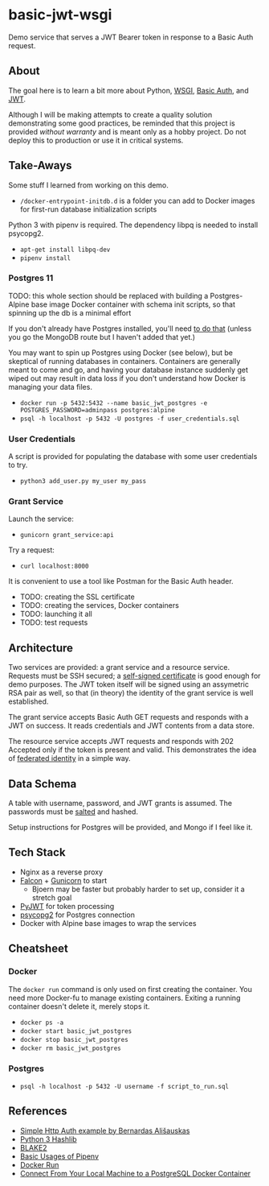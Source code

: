 # basic-jwt-wsgi

Demo service that serves a JWT Bearer token in response to a Basic Auth request.

## About

The goal here is to learn a bit more about Python, [WSGI](https://www.python.org/dev/peps/pep-3333/), [Basic Auth](https://tools.ietf.org/html/rfc7617), and [JWT](https://jwt.io/).

Although I will be making attempts to create a quality solution demonstrating some good practices, be reminded that this project is provided *without warranty* and is meant only as a hobby project. Do not deploy this to production or use it in critical systems.

## Take-Aways

Some stuff I learned from working on this demo.

* `/docker-entrypoint-initdb.d` is a folder you can add to Docker images for first-run database initialization scripts

Python 3 with pipenv is required. The dependency libpq is needed to install psycopg2.

* `apt-get install libpq-dev`
* `pipenv install`

### Postgres 11

TODO: this whole section should be replaced with building a Postgres-Alpine base image Docker container with schema init scripts, so that spinning up the db is a minimal effort

If you don't already have Postgres installed, you'll need [to do that](https://www.postgresql.org/download/linux/ubuntu/) (unless you go the MongoDB route but I haven't added that yet.)

You may want to spin up Postgres using Docker (see below), but be skeptical of running databases in containers. Containers are generally meant to come and go, and having your database instance suddenly get wiped out may result in data loss if you don't understand how Docker is managing your data files.

* `docker run -p 5432:5432 --name basic_jwt_postgres -e POSTGRES_PASSWORD=adminpass postgres:alpine`
* `psql -h localhost -p 5432 -U postgres -f user_credentials.sql`

### User Credentials

A script is provided for populating the database with some user credentials to try.

* `python3 add_user.py my_user my_pass`

### Grant Service

Launch the service:

* `gunicorn grant_service:api`

Try a request:

* `curl localhost:8000`

It is convenient to use a tool like Postman for the Basic Auth header.



* TODO: creating the SSL certificate
* TODO: creating the services, Docker containers
* TODO: launching it all
* TODO: test requests

## Architecture

Two services are provided: a grant service and a resource service. Requests must be SSH secured; a [self-signed certificate](https://en.wikipedia.org/wiki/Self-signed_certificate) is good enough for demo purposes. The JWT token itself will be signed using an assymetric RSA pair as well, so that (in theory) the identity of the grant service is well established.

The grant service accepts Basic Auth GET requests and responds with a JWT on success. It reads credentials and JWT contents from a data store.

The resource service accepts JWT requests and responds with 202 Accepted only if the token is present and valid. This demonstrates the idea of [federated identity](https://en.wikipedia.org/wiki/Federated_identity) in a simple way.

## Data Schema

A table with username, password, and JWT grants is assumed. The passwords must be [salted](https://en.wikipedia.org/wiki/Salt_(cryptography)) and hashed.

Setup instructions for Postgres will be provided, and Mongo if I feel like it.

## Tech Stack

* Nginx as a reverse proxy
* [Falcon](https://falconframework.org/) + [Gunicorn](https://gunicorn.org/) to start
  * Bjoern may be faster but probably harder to set up, consider it a stretch goal
* [PyJWT](https://pyjwt.readthedocs.io/en/latest/) for token processing
* [psycopg2](https://www.psycopg.org/) for Postgres connection
* Docker with Alpine base images to wrap the services

## Cheatsheet

### Docker

The `docker run` command is only used on first creating the container. You need more Docker-fu to manage existing containers. Exiting a running container doesn't delete it, merely stops it.

* `docker ps -a`
* `docker start basic_jwt_postgres`
* `docker stop basic_jwt_postgres`
* `docker rm basic_jwt_postgres`

### Postgres

* `psql -h localhost -p 5432 -U username -f script_to_run.sql`

## References

* [Simple Http Auth example by Bernardas Ališauskas](https://github.com/Granitosaurus/sauth/blob/master/sauth.py)
* [Python 3 Hashlib](https://docs.python.org/3/library/hashlib.html)
* [BLAKE2](https://blake2.net/)
* [Basic Usages of Pipenv](https://pipenv-fork.readthedocs.io/en/latest/basics.html)
* [Docker Run](https://docs.docker.com/engine/reference/commandline/run/)
* [Connect From Your Local Machine to a PostgreSQL Docker Container](https://medium.com/better-programming/connect-from-local-machine-to-postgresql-docker-container-f785f00461a7)
